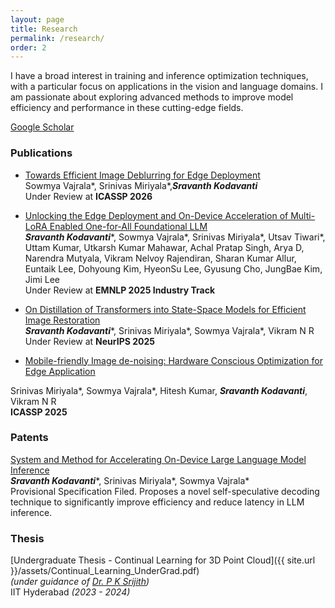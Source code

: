 ```yaml
---
layout: page
title: Research
permalink: /research/
order: 2
---
```

<!-- I am broadly interested in Natural Language Processing (especially Text Generation) and Machine Learning Security & Privacy. -->

I have a broad interest in training and inference optimization techniques, with a particular focus on applications in the vision and language domains. I am passionate about exploring advanced methods to improve model efficiency and performance in these cutting-edge fields.

[Google Scholar](https://scholar.google.com/citations?user=SiOQawIAAAAJ&hl=en)

### Publications

<!-- \* denotes equal contributions / lead authors. -->

* [Towards Efficient Image Deblurring for Edge Deployment]()    
 Sowmya Vajrala\*, Srinivas Miriyala\*,___Sravanth Kodavanti___  
 Under Review at **ICASSP 2026**    


* [Unlocking the Edge Deployment and On-Device Acceleration of Multi-LoRA Enabled
One-for-All Foundational LLM]()   
___Sravanth Kodavanti___\*, Sowmya Vajrala\*, Srinivas Miriyala\*, Utsav Tiwari\*, Uttam Kumar, Utkarsh Kumar Mahawar, Achal Pratap Singh, Arya D, Narendra Mutyala, Vikram Nelvoy Rajendiran, Sharan Kumar Allur, Euntaik Lee, Dohyoung Kim, HyeonSu Lee, Gyusung Cho, JungBae Kim, Jimi Lee  
Under Review at **EMNLP 2025 Industry Track**

* [On Distillation of Transformers into State-Space Models for Efficient Image Restoration]()   
___Sravanth Kodavanti___\*, Srinivas Miriyala\*, Sowmya Vajrala\*, Vikram N R   
Under Review at **NeurIPS 2025**

* [Mobile-friendly Image de-noising: Hardware Conscious Optimization for Edge Application](https://openreview.net/forum?id=xBbVviiDDL)   
<!-- (https://ieeexplore.ieee.org/document/10888855)    -->
Srinivas Miriyala\*, Sowmya Vajrala\*, Hitesh Kumar, ___Sravanth Kodavanti___, Vikram N R   
**ICASSP 2025**   



### Patents
[System and Method for Accelerating On-Device Large Language Model Inference]()   
___Sravanth Kodavanti___\*, Srinivas Miriyala\*, Sowmya Vajrala\*   
Provisional Specification Filed. Proposes a novel self-speculative decoding technique to significantly
improve efficiency and reduce latency in LLM inference.


### Thesis

[Undergraduate Thesis - Continual Learning for 3D Point Cloud]({{ site.url }}/assets/Continual_Learning_UnderGrad.pdf)  
*(under guidance of [Dr. P K Srijith](https://sites.google.com/site/pksrijith/home))*  
IIT Hyderabad *(2023 - 2024)*   

